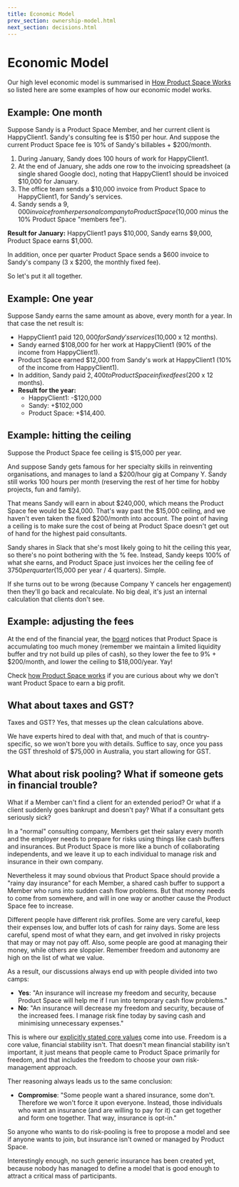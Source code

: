 ```yaml
---
title: Economic Model
prev_section: ownership-model.html
next_section: decisions.html
---
```


Economic Model
==============

Our high level economic model is summarised in [How Product Space Works](how-Product-Space-works.html) so listed here are some examples of how our economic model works.

Example: One month
------------------

Suppose Sandy is a Product Space Member, and her current client is HappyClient1. Sandy's consulting fee is $150 per hour. And suppose the current Product Space fee is 10% of Sandy's billables + $200/month.

1.  During January, Sandy does 100 hours of work for HappyClient1.
2.  At the end of January, she adds one row to the invoicing spreadsheet (a single shared Google doc), noting that HappyClient1 should be invoiced $10,000 for January.
3.  The office team sends a $10,000 invoice from Product Space to HappyClient1, for Sandy's services.
4.  Sandy sends a $9,000 invoice from her personal company to Product Space ($10,000 minus the 10% Product Space "members fee").

**Result for January:**
HappyClient1 pays $10,000, Sandy earns $9,000, Product Space earns $1,000.

In addition, once per quarter Product Space sends a $600 invoice to Sandy's company (3 x $200, the monthly fixed fee).

So let's put it all together.

Example: One year
-----------------

Suppose Sandy earns the same amount as above, every month for a year. In that case the net result is:

-   HappyClient1 paid $120,000 for Sandy's services ($10,000 x 12 months).
-   Sandy earned $108,000 for her work at HappyClient1 (90% of the income from HappyClient1).
-   Product Space earned $12,000 from Sandy's work at HappyClient1 (10% of the income from HappyClient1).
-   In addition, Sandy paid $2,400 to Product Space in fixed fees ($200 x 12 months).
-   **Result for the year:**
    -   HappyClient1: -$120,000
    -   Sandy: +$102,000
    -   Product Space: +$14,400.

Example: hitting the ceiling
----------------------------

Suppose the Product Space fee ceiling is $15,000 per year. 

And suppose Sandy gets famous for her specialty skills in reinventing organisations, and manages to land a $200/hour gig at Company Y. Sandy still works 100 hours per month (reserving the rest of her time for hobby projects, fun and family).

That means Sandy will earn in about $240,000, which means the Product Space fee would be $24,000. That's way past the $15,000 ceiling, and we haven't even taken the fixed $200/month into account. The point of having a ceiling is to make sure the cost of being at Product Space doesn't get out of hand for the highest paid consultants.

Sandy shares in Slack that she's most likely going to hit the ceiling this year, so there's no point bothering with the % fee. Instead, Sandy keeps 100% of what she earns, and Product Space just invoices her the ceiling fee of $3750 per quarter ($15,000 per year / 4 quarters). Simple.

If she turns out to be wrong (because Company Y cancels her engagement) then they'll go back and recalculate. No big deal, it's just an internal calculation that clients don't see.

Example: adjusting the fees
---------------------------

At the end of the financial year, the [board](board-of-directors.html) notices that Product Space is accumulating too much money (remember we maintain a limited liquidity buffer and try not build up piles of cash), so they lower the fee to 9% + $200/month, and lower the ceiling to $18,000/year. Yay!

Check [how Product Space works](how-productspace-works.html) if you are curious about why we don't want Product Space to earn a big profit.

What about taxes and GST?
-------------------------

Taxes and GST? Yes, that messes up the clean calculations above.

We have experts hired to deal with that, and much of that is country-specific, so we won't bore you with details. Suffice to say, once you pass the GST threshold of $75,000 in Australia, you start allowing for GST. 

What about risk pooling? What if someone gets in financial trouble?
-------------------------------------------------

What if a Member can't find a client for an extended period? Or what if a client suddenly goes bankrupt and doesn't pay? What if a consultant gets seriously sick?

In a "normal" consulting company, Members get their salary every month and the employer needs to prepare for risks using things like cash buffers and insurances. But Product Space is more like a bunch of collaborating independents, and we leave it up to each individual to manage risk and insurance in their own company.

Nevertheless it may sound obvious that Product Space should provide a "rainy day insurance" for each Member, a shared cash buffer to support a Member who runs into sudden cash flow problems. But that money needs to come from somewhere, and will in one way or another cause the Product Space fee to increase.

Different people have different risk profiles. Some are very careful, keep their expenses low, and buffer lots of cash for rainy days. Some are less careful, spend most of what they earn, and get involved in risky projects that may or may not pay off. Also, some people are good at managing their money, while others are sloppier. Remember freedom and autonomy are high on the list of what we value.

As a result, our discussions always end up with people divided into two camps:

-   **Yes**: "An insurance will increase my freedom and security, because Product Space will help me if I run into temporary cash flow problems."
-   **No**: "An insurance will decrease my freedom and security, because of the increased fees. I manage risk fine today by saving cash and minimising unnecessary expenses."

This is where our [explicitly stated core values](what-is-producspace.html) come into use. Freedom is a core value, financial stability isn't. That doesn't mean financial stability isn't important, it just means that people came to Product Space primarily for freedom, and that includes the freedom to choose your own risk-management approach.

Ther reasoning always leads us to the same conclusion:

-   **Compromise**: "Some people want a shared insurance, some don't. Therefore we won't force it upon everyone. Instead, those individuals who want an insurance (and are willing to pay for it) can get together and form one together. That way, insurance is opt-in."

So anyone who wants to do risk-pooling is free to propose a model and see if anyone wants to join, but insurance isn't owned or managed by Product Space. 

Interestingly enough, no such generic insurance has been created yet, because nobody has managed to define a model that is good enough to attract a critical mass of participants.

